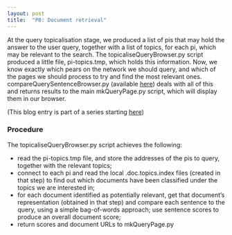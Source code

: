 ```yaml
---
layout: post
title:  "P8: Document retrieval"
---
```


At the query topicalisation stage, we produced a list of pis that may hold the answer to the user query, together with a list of topics, for each pi, which may be relevant to the search. The topicaliseQueryBrowser.py script produced a little file, pi-topics.tmp, which holds this information. Now, we know exactly which pears on the network we should query, and which of the pages we should process to try and find the most relevant ones. compareQuerySentenceBrowser.py (available [here](https://github.com/minimalparts/PeARS)) deals with all of this and returns results to the main mkQueryPage.py script, which will display them in our browser.

(This blog entry is part of a series starting [here](http://minimalparts.github.io/PeARS/2014/07/13/retrieving-browsing-history/))

### Procedure

The topicaliseQueryBrowser.py script achieves the following:

*    read the pi-topics.tmp file, and store the addresses of the pis to query, together with the relevant topics;
*    connect to each pi and read the local .doc.topics.index files (created in that step) to find out which documents have been classified under the topics we are interested in;
*    for each document identified as potentially relevant, get that document’s representation (obtained in that step) and compare each sentence to the query, using a simple bag-of-words approach; use sentence scores to produce an overall document score;
*    return scores and document URLs to mkQueryPage.py

